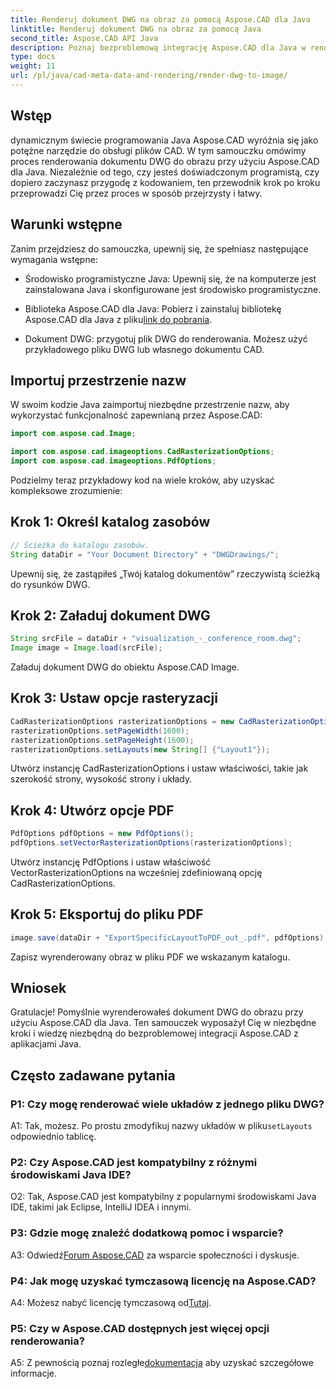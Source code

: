 ```yaml
---
title: Renderuj dokument DWG na obraz za pomocą Aspose.CAD dla Java
linktitle: Renderuj dokument DWG na obraz za pomocą Java
second_title: Aspose.CAD API Java
description: Poznaj bezproblemową integrację Aspose.CAD dla Java w renderowaniu dokumentów DWG na obrazy. Postępuj zgodnie z naszym przewodnikiem krok po kroku, aby uzyskać skuteczne rezultaty.
type: docs
weight: 11
url: /pl/java/cad-meta-data-and-rendering/render-dwg-to-image/
---
```

## Wstęp

dynamicznym świecie programowania Java Aspose.CAD wyróżnia się jako potężne narzędzie do obsługi plików CAD. W tym samouczku omówimy proces renderowania dokumentu DWG do obrazu przy użyciu Aspose.CAD dla Java. Niezależnie od tego, czy jesteś doświadczonym programistą, czy dopiero zaczynasz przygodę z kodowaniem, ten przewodnik krok po kroku przeprowadzi Cię przez proces w sposób przejrzysty i łatwy.

## Warunki wstępne

Zanim przejdziesz do samouczka, upewnij się, że spełniasz następujące wymagania wstępne:

- Środowisko programistyczne Java: Upewnij się, że na komputerze jest zainstalowana Java i skonfigurowane jest środowisko programistyczne.

-  Biblioteka Aspose.CAD dla Java: Pobierz i zainstaluj bibliotekę Aspose.CAD dla Java z pliku[link do pobrania](https://releases.aspose.com/cad/java/).

- Dokument DWG: przygotuj plik DWG do renderowania. Możesz użyć przykładowego pliku DWG lub własnego dokumentu CAD.

## Importuj przestrzenie nazw

W swoim kodzie Java zaimportuj niezbędne przestrzenie nazw, aby wykorzystać funkcjonalność zapewnianą przez Aspose.CAD:

```java
import com.aspose.cad.Image;

import com.aspose.cad.imageoptions.CadRasterizationOptions;
import com.aspose.cad.imageoptions.PdfOptions;
```

Podzielmy teraz przykładowy kod na wiele kroków, aby uzyskać kompleksowe zrozumienie:

## Krok 1: Określ katalog zasobów

```java
// Ścieżka do katalogu zasobów.
String dataDir = "Your Document Directory" + "DWGDrawings/";
```

Upewnij się, że zastąpiłeś „Twój katalog dokumentów” rzeczywistą ścieżką do rysunków DWG.

## Krok 2: Załaduj dokument DWG

```java
String srcFile = dataDir + "visualization_-_conference_room.dwg";
Image image = Image.load(srcFile);
```

Załaduj dokument DWG do obiektu Aspose.CAD Image.

## Krok 3: Ustaw opcje rasteryzacji

```java
CadRasterizationOptions rasterizationOptions = new CadRasterizationOptions();
rasterizationOptions.setPageWidth(1600);
rasterizationOptions.setPageHeight(1600);
rasterizationOptions.setLayouts(new String[] {"Layout1"});
```

Utwórz instancję CadRasterizationOptions i ustaw właściwości, takie jak szerokość strony, wysokość strony i układy.

## Krok 4: Utwórz opcje PDF

```java
PdfOptions pdfOptions = new PdfOptions();
pdfOptions.setVectorRasterizationOptions(rasterizationOptions);
```

Utwórz instancję PdfOptions i ustaw właściwość VectorRasterizationOptions na wcześniej zdefiniowaną opcję CadRasterizationOptions.

## Krok 5: Eksportuj do pliku PDF

```java
image.save(dataDir + "ExportSpecificLayoutToPDF_out_.pdf", pdfOptions);
```

Zapisz wyrenderowany obraz w pliku PDF we wskazanym katalogu.

## Wniosek

Gratulacje! Pomyślnie wyrenderowałeś dokument DWG do obrazu przy użyciu Aspose.CAD dla Java. Ten samouczek wyposażył Cię w niezbędne kroki i wiedzę niezbędną do bezproblemowej integracji Aspose.CAD z aplikacjami Java.

## Często zadawane pytania

### P1: Czy mogę renderować wiele układów z jednego pliku DWG?

 A1: Tak, możesz. Po prostu zmodyfikuj nazwy układów w pliku`setLayouts` odpowiednio tablicę.

### P2: Czy Aspose.CAD jest kompatybilny z różnymi środowiskami Java IDE?

O2: Tak, Aspose.CAD jest kompatybilny z popularnymi środowiskami Java IDE, takimi jak Eclipse, IntelliJ IDEA i innymi.

### P3: Gdzie mogę znaleźć dodatkową pomoc i wsparcie?

 A3: Odwiedź[Forum Aspose.CAD](https://forum.aspose.com/c/cad/19) za wsparcie społeczności i dyskusje.

### P4: Jak mogę uzyskać tymczasową licencję na Aspose.CAD?

 A4: Możesz nabyć licencję tymczasową od[Tutaj](https://purchase.aspose.com/temporary-license/).

### P5: Czy w Aspose.CAD dostępnych jest więcej opcji renderowania?

 A5: Z pewnością poznaj rozległe[dokumentacja](https://reference.aspose.com/cad/java/) aby uzyskać szczegółowe informacje.